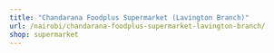 ```yaml
---
title: "Chandarana Foodplus Supermarket (Lavington Branch)"
url: /nairobi/chandarana-foodplus-supermarket-lavington-branch/
shop: supermarket
---
```

